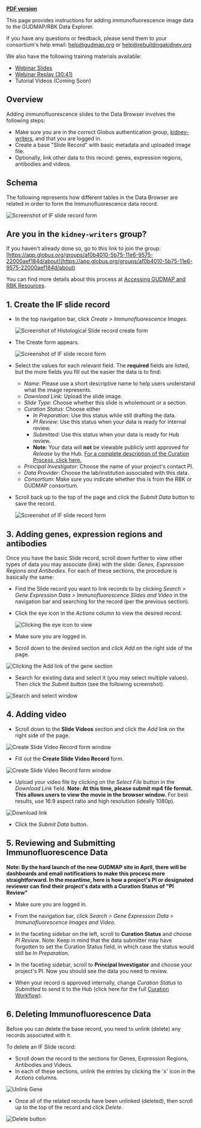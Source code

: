 <!-- uncomment when generating PDF in Atom 
# Submitting Immunofluorescence Images
-->
<!-- comment out when generating PDF in Atom -->
**[PDF version](https://github.com/informatics-isi-edu/gudmap-rbk/wiki/Submitting-Immunofluorescence-Images.pdf)**


This page provides instructions for adding immunofluorescence image data to the GUDMAP/RBK Data Explorer.

If you have any questions or feedback, please send them to your consortium's help email: [help@gudmap.org](mailto:help@gudmap.org) or [help@rebuildingakidney.org](mailto:help@rebuildingakidney.org)

We also have the following training materials available:
* [Webinar Slides](https://github.com/informatics-isi-edu/gudmap-rbk/wiki/slides/GUDMAP-RBK-12132017-data_submission_workshop-if.pptx?raw=true)
* [Webinar Replay (30:41)](https://youtu.be/UrG8vnBE1YQ)
* Tutorial Videos (Coming Soon)

<a name="overview"/>

## Overview

Adding immunofluorescence slides to the Data Browser involves the following steps:

* Make sure you are in the correct Globus authentication group, [kidney-writers](https://github.com/informatics-isi-edu/gudmap-rbk/wiki/Submitting-Protocols#1-join-the-kidney-writers-group), and that you are logged in.
* Create a base "Slide Record" with basic metadata and uploaded image file. 
* Optionally, link other data to this record: genes, expression regions, antibodies and videos.

<div class="page-break"></div>

<a name="schema"/>

## Schema

The following represents how different tables in the Data Browser are related in order to form the Immunofluorescence data record.

![Screenshot of IF slide record form](wiki_images/submitting-data/if-schema.jpg)

<a name="globus"/>

## Are you in the `kidney-writers` group?

If you haven't already done so, go to this link to join the group: [https://app.globus.org/groups/af0b4010-5b75-11e6-9575-22000aef184d/about](https://app.globus.org/groups/af0b4010-5b75-11e6-9575-22000aef184d/about)

You can find more details about this process at [Accessing GUDMAP and RBK Resources](https://github.com/informatics-isi-edu/gudmap-rbk/wiki/Accessing-GUDMAP-and-RBK-Resources).


<div class="page-break"></div>

<a name="create-slide"/>

## 1. Create the IF slide record

* In the top navigation bar, click _Create > Immunofluorescence Images_.

    ![Screenshot of Histological Slide record create form](wiki_images/submitting-data/if-navigation.png)

<div class="page-break"></div>
  
*  The Create form appears.
  
    ![Screenshot of IF slide record form](wiki_images/submitting-data/if-slide-record-form.png)
  
  <div class="page-break"></div>
  
  * Select the values for each relevant field. The **required** fields are listed, but the more fields you fill out the easier the data is to find:
    * _Name_: Please use a short descriptive name to help users understand what the image represents.
    * _Download Link_: Upload the slide image.
    * _Slide Type_: Choose whether this slide is wholemount or a section.
    * _Curation Status_: Choose either
      * _In Preparation_: Use this status while still drafting the data.
      * _PI Review_: Use this status when your data is ready for internal review. 
      * _Submitted_: Use this status when your data is ready for Hub review. 
      * **Note:** Your data will **not** be viewable publicly until approved for _Release_ by the Hub. [For a complete description of the Curation Process, click here.](https://github.com/informatics-isi-edu/gudmap-rbk/wiki/Curation-Workflow)
    * _Principal Investigator_: Choose the name of your project's contact PI.
    * _Data Provider_: Choose the lab/institution associated with this data.
    * _Consortium_: Make sure you indicate whether this is from the RBK or GUDMAP consortium.

* Scroll back up to the top of the page and click the _Submit Data_ button to save the record.

    ![Screenshot of IF slide record form](wiki_images/submitting-data/chaise-submit.png)


<div class="page-break"></div>
    
<a name="antibodies-genes"/>

## 3. Adding genes, expression regions and antibodies

Once you have the basic Slide record, scroll down further to view other types of data you may associate (link) with the slide: _Genes, Expression Regions and Antibodies_. For each of these sections, the procedure is basically the same: 

* Find the Slide record you want to link records to by clicking _Search > Gene Expression Data > Immunofluorescence Slides and Video_ in the navigation bar and searching for the record (per the previous section).
  
* Click the eye icon in the _Actions_ column to view the desired record.

  ![Clicking the eye icon to view](wiki_images/submitting-data/if-viewing.png)
  
* Make sure you are logged in.
* Scroll down to the desired section and click _Add_ on the right side of the page.

![Clicking the Add link of the gene section](wiki_images/submitting-data/if-add-link.png)

* Search for existing data and select it (you may select multiple values). Then click the _Submit_ button (see the following screenshot).

![Search and select window](wiki_images/submitting-data/if-search-select.png)

<div class="page-break"></div>

<a name="video"/>

## 4. Adding video

* Scroll down to the **Slide Videos** section and click the _Add_ link on the right side of the page.

![Create Slide Video Record form window](wiki_images/submitting-data/if-add-link-video.png)

* Fill out the **Create Slide Video Record** form. 

![Create Slide Video Record form window](wiki_images/submitting-data/if-create-slide-video-record.png)

* Upload your video file by clicking on the _Select File_ button in the _Download Link_ field. **Note: At this time, please submit mp4 file format. This allows users to view the movie in the browser window.** For best results, use 16:9 aspect ratio and high resolution (ideally 1080p).

![Download link](wiki_images/submitting-data/if-create-slide-video-record-download.png)


* Click the _Submit Data_ button.


<div class="page-break"></div>
<a name="reviewing-submitting"/>

## 5. Reviewing and Submitting Immunofluorescence Data

**Note: By the hard launch of the new GUDMAP site in April, there will be dashboards and email notifications to make this process more straightforward. In the meantime, here is how a project's PI or designated reviewer can find their project's data with a Curation Status of "PI Review"**

* Make sure you are logged in.

* From the navigation bar, click _Search > Gene Expression Data > Immunofluorescence Images and Video_.

* In the faceting sidebar on the left, scroll to **Curation Status** and choose _PI Review_. Note: Keep in mind that the data submitter may have forgotten to set the Curation Status field, in which case the status would still be _In Preparation_.

* In the faceting sidebar, scroll to **Principal Investigator** and choose your project's PI. Now you should see the data you need to review.

* When your record is approved internally, change _Curation Status_ to _Submitted_ to send it to the Hub (click here for the full [Curation Workflow](https://github.com/informatics-isi-edu/gudmap-rbk/wiki/Curation-Workflow)).

<div class="page-break"></div>

<a name="delete"/>

## 6. Deleting Immunofluorescence Data

Before you can delete the base record, you need to unlink (delete) any records associated with it.

To delete an IF Slide record:

* Scroll down the record to the sections for Genes, Expression Regions, Antibodies and Videos.
* In each of these sections, unlink the entries by clicking the 'x' icon in the _Actions_ columns.

![Unlink Gene](wiki_images/submitting-data/if-unlink-gene.png)

* Once all of the related records have been unlinked (deleted), then scroll up to the top of the record and click _Delete_.

![Delete button](wiki_images/submitting-data/chaise-delete-option.png)
